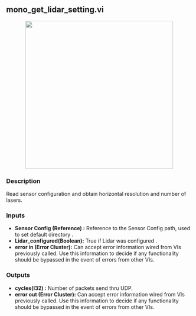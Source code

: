 ## mono_get_lidar_setting.vi
<p align="center">
<img src="https://github.com/monoDriveIO/client/raw/master/WikiPhotos/LV_client/utilities/mono__get__lidar__settingsc.png" 
width="400"  />
</p>

### Description 
Read sensor configuration and obtain horizontal resolution and number of lasers.

### Inputs

- **Sensor Config (Reference) :** Reference to the Sensor Config path, used to set default directory .
- **Lidar_configured(Boolean):** True if Lidar was configured .
- **error in (Error Cluster):** Can accept error information wired from VIs previously called. Use this information to decide if any functionality should be bypassed in the event of errors from other VIs.


### Outputs

- **cycles(I32) :** Number of packets send thru UDP.
- **error out (Error Cluster):** Can accept error information wired from VIs previously called. Use this information to decide if any functionality should be bypassed in the event of errors from other VIs.
